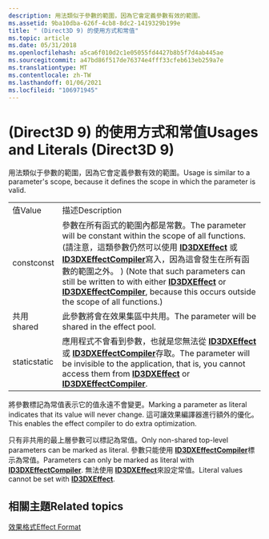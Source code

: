 ```yaml
---
description: 用法類似于參數的範圍，因為它會定義參數有效的範圍。
ms.assetid: 9ba10dba-626f-4cb8-8dc2-1419329b199e
title: " (Direct3D 9) 的使用方式和常值"
ms.topic: article
ms.date: 05/31/2018
ms.openlocfilehash: a5ca6f010d2c1e05055fd4427b8b5f7d4ab445ae
ms.sourcegitcommit: a47bd86f517de76374e4fff33cfeb613eb259a7e
ms.translationtype: MT
ms.contentlocale: zh-TW
ms.lasthandoff: 01/06/2021
ms.locfileid: "106971945"
---
```

# <a name="usages-and-literals-direct3d-9"></a><span data-ttu-id="b179e-103"> (Direct3D 9) 的使用方式和常值</span><span class="sxs-lookup"><span data-stu-id="b179e-103">Usages and Literals (Direct3D 9)</span></span>

<span data-ttu-id="b179e-104">用法類似于參數的範圍，因為它會定義參數有效的範圍。</span><span class="sxs-lookup"><span data-stu-id="b179e-104">Usage is similar to a parameter's scope, because it defines the scope in which the parameter is valid.</span></span>



|        |                                                                                                                                                                                                                                                                                     |
|--------|-------------------------------------------------------------------------------------------------------------------------------------------------------------------------------------------------------------------------------------------------------------------------------------|
| <span data-ttu-id="b179e-105">值</span><span class="sxs-lookup"><span data-stu-id="b179e-105">Value</span></span>  | <span data-ttu-id="b179e-106">描述</span><span class="sxs-lookup"><span data-stu-id="b179e-106">Description</span></span>                                                                                                                                                                                                                                                                         |
| <span data-ttu-id="b179e-107">const</span><span class="sxs-lookup"><span data-stu-id="b179e-107">const</span></span>  | <span data-ttu-id="b179e-108">參數在所有函式的範圍內都是常數。</span><span class="sxs-lookup"><span data-stu-id="b179e-108">The parameter will be constant within the scope of all functions.</span></span> <span data-ttu-id="b179e-109"> (請注意，這類參數仍然可以使用 [**ID3DXEffect**](id3dxeffect.md) 或 [**ID3DXEffectCompiler**](id3dxeffectcompiler.md)寫入，因為這會發生在所有函數的範圍之外。 ) </span><span class="sxs-lookup"><span data-stu-id="b179e-109">(Note that such parameters can still be written to with either [**ID3DXEffect**](id3dxeffect.md) or [**ID3DXEffectCompiler**](id3dxeffectcompiler.md), because this occurs outside the scope of all functions.)</span></span> |
| <span data-ttu-id="b179e-110">共用</span><span class="sxs-lookup"><span data-stu-id="b179e-110">shared</span></span> | <span data-ttu-id="b179e-111">此參數將會在效果集區中共用。</span><span class="sxs-lookup"><span data-stu-id="b179e-111">The parameter will be shared in the effect pool.</span></span>                                                                                                                                                                                                                                    |
| <span data-ttu-id="b179e-112">static</span><span class="sxs-lookup"><span data-stu-id="b179e-112">static</span></span> | <span data-ttu-id="b179e-113">應用程式不會看到參數，也就是您無法從 [**ID3DXEffect**](id3dxeffect.md) 或 [**ID3DXEffectCompiler**](id3dxeffectcompiler.md)存取。</span><span class="sxs-lookup"><span data-stu-id="b179e-113">The parameter will be invisible to the application, that is, you cannot access them from [**ID3DXEffect**](id3dxeffect.md) or [**ID3DXEffectCompiler**](id3dxeffectcompiler.md).</span></span>                                                                                                  |



 

<span data-ttu-id="b179e-114">將參數標記為常值表示它的值永遠不會變更。</span><span class="sxs-lookup"><span data-stu-id="b179e-114">Marking a parameter as literal indicates that its value will never change.</span></span> <span data-ttu-id="b179e-115">這可讓效果編譯器進行額外的優化。</span><span class="sxs-lookup"><span data-stu-id="b179e-115">This enables the effect compiler to do extra optimization.</span></span>

<span data-ttu-id="b179e-116">只有非共用的最上層參數可以標記為常值。</span><span class="sxs-lookup"><span data-stu-id="b179e-116">Only non-shared top-level parameters can be marked as literal.</span></span> <span data-ttu-id="b179e-117">參數只能使用 [**ID3DXEffectCompiler**](id3dxeffectcompiler.md)標示為常值。</span><span class="sxs-lookup"><span data-stu-id="b179e-117">Parameters can only be marked as literal with [**ID3DXEffectCompiler**](id3dxeffectcompiler.md).</span></span> <span data-ttu-id="b179e-118">無法使用 [**ID3DXEffect**](id3dxeffect.md)來設定常值。</span><span class="sxs-lookup"><span data-stu-id="b179e-118">Literal values cannot be set with [**ID3DXEffect**](id3dxeffect.md).</span></span>

## <a name="related-topics"></a><span data-ttu-id="b179e-119">相關主題</span><span class="sxs-lookup"><span data-stu-id="b179e-119">Related topics</span></span>

<dl> <dt>

[<span data-ttu-id="b179e-120">效果格式</span><span class="sxs-lookup"><span data-stu-id="b179e-120">Effect Format</span></span>](dx9-graphics-reference-effects-file-format.md)
</dt> </dl>

 

 



